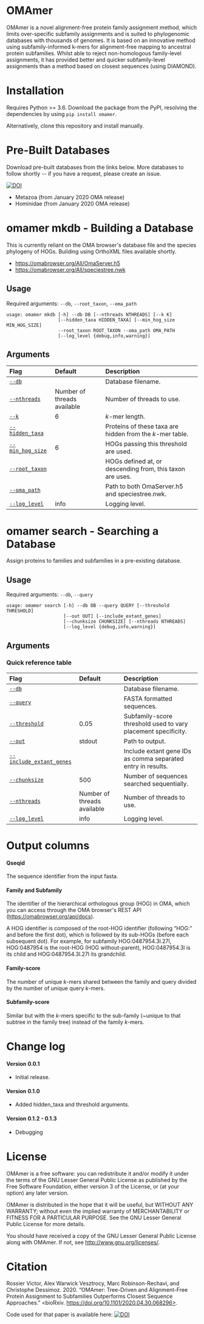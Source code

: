 # OMAmer

OMAmer is a novel alignment-free protein family assignment method, which limits over-specific subfamily assignments and is suited to phylogenomic databases with thousands of genomes. It is based on an innovative method using subfamily-informed k-mers for alignment-free mapping to ancestral protein subfamilies. Whilst able to reject non-homologous family-level assignments, it has provided better and quicker subfamily-level assignments than a method based on closest sequences (using DIAMOND).

# Installation
Requires Python >= 3.6. Download the package from the PyPI, resolving the dependencies by using ``pip install omamer``.

Alternatively, clone this repository and install manually.

# Pre-Built Databases

Download pre-built databases from the links below. More databases to follow shortly -- if you have a request, please create an issue.

[![DOI](https://zenodo.org/badge/DOI/10.5281/zenodo.3987182.svg)](https://doi.org/10.5281/zenodo.3987182)
 - Metazoa (from January 2020 OMA release)
 - Hominidae (from January 2020 OMA release)

# omamer mkdb - Building a Database
This is currently reliant on the OMA browser's database file and the species phylogeny of HOGs. Building using OrthoXML files available shortly. 
 - https://omabrowser.org/All/OmaServer.h5
 - https://omabrowser.org/All/speciestree.nwk
## Usage
Required arguments: ``--db``, ``--root_taxon``, ``--oma_path``

    usage: omamer mkdb [-h] --db DB [--nthreads NTHREADS] [--k K]
                       [--hidden_taxa HIDDEN_TAXA] [--min_hog_size MIN_HOG_SIZE]
                       --root_taxon ROOT_TAXON --oma_path OMA_PATH
                       [--log_level {debug,info,warning}]
                     
## Arguments
| Flag                 | Default                | Description |
|:--------------------|:----------------------|:-----------|
| [``--db``](#markdown-header--db) || Database filename.
| [``--nthreads``](#markdown-header--nthreads)|Number of threads available|Number of threads to use.
| [``--k``](#markdown-header--k)|6|_k_-mer length.
| [``--hidden_taxa``](#markdown-header--hidden_taxa)||Proteins of these taxa are hidden from the _k_-mer table.
| [``--min_hog_size``](#markdown-header--min_hog_size)|6|HOGs passing this threshold are used.
| [``--root_taxon``](#markdown-header--root_taxon)||HOGs defined at, or descending from, this taxon are uses.
| [``--oma_path``](#markdown-header--oma_path)||Path to both OmaServer.h5 and speciestree.nwk.
| [``--log_level``](#markdown-header--log_level)|info|Logging level.

# omamer search - Searching a Database
Assign proteins to families and subfamilies in a pre-existing database.
## Usage
Required arguments: ``--db``, ``--query``

    usage: omamer search [-h] --db DB --query QUERY [--threshold THRESHOLD]
                         [--out OUT] [--include_extant_genes]
                         [--chunksize CHUNKSIZE] [--nthreads NTHREADS]
                         [--log_level {debug,info,warning}]
                     
## Arguments
### Quick reference table

| Flag                 | Default                | Description |
|:--------------------|:----------------------|:-----------|
| [``--db``](#markdown-header--db) || Database filename.
| [``--query``](#markdown-header--query) || FASTA formatted sequences.
| [``--threshold``](#markdown-header--threshold) |0.05| Subfamily-score threshold used to vary placement specificity.
| [``--out``](#markdown-header--db) |stdout| Path to output.
| [``--include_extant_genes``](#markdown-header--include_extant_genes)||Include extant gene IDs as comma separated entry in results.
| [``--chunksize``](#markdown-header--chunksize) |500| Number of sequences searched sequentially.
| [``--nthreads``](#markdown-header--db) |Number of threads available|Number of threads to use.
| [``--log_level``](#markdown-header--db) |info| Logging level.

# Output columns

#### Qseqid
The sequence identifier from the input fasta.

#### Family and Subfamily
The identifier of the hierarchical orthologous group (HOG) in OMA, which you can access through the OMA browser's REST API (https://omabrowser.org/api/docs). 

A HOG identifier is composed of the root-HOG identifier (following “HOG:” and before the first dot), which is followed by its sub-HOGs (before each subsequent dot). For example, for subfamily HOG:0487954.3l.27l, HOG:0487954 is the root-HOG (HOG without-parent), HOG:0487954.3l is its child and HOG:0487954.3l.27l its grandchild.

#### Family-score
The number of unique _k_-mers shared between the family and query divided by the number of unique query _k_-mers.

#### Subfamily-score
Similar but with the _k_-mers specific to the sub-family (~unique to that subtree in the family tree) instead of the family _k_-mers.

# Change log
#### Version 0.0.1
 - Initial release.

#### Version 0.1.0
 - Added hidden_taxa and threshold arguments.
 
#### Version 0.1.2 - 0.1.3
 - Debugging

# License
OMAmer is a free software: you can redistribute it and/or modify it under the terms of the GNU Lesser General Public License as published by the Free Software Foundation, either version 3 of the License, or (at your option) any later version.

OMAmer is distributed in the hope that it will be useful, but WITHOUT ANY WARRANTY; without even the implied warranty of MERCHANTABILITY or FITNESS FOR A PARTICULAR PURPOSE. See the GNU Lesser General Public License for more details.

You should have received a copy of the GNU Lesser General Public License along with OMAmer. If not, see <http://www.gnu.org/licenses/>.

# Citation
Rossier Victor, Alex Warwick Vesztrocy, Marc Robinson-Rechavi, and Christophe Dessimoz. 2020. “OMAmer: Tree-Driven and Alignment-Free Protein Assignment to Subfamilies Outperforms Closest Sequence Approaches.” <bioRxiv. https://doi.org/10.1101/2020.04.30.068296>.

Code used for that paper is available here: [![DOI](https://zenodo.org/badge/DOI/10.5281/zenodo.3987182.svg)](https://doi.org/10.5281/zenodo.3987182)



